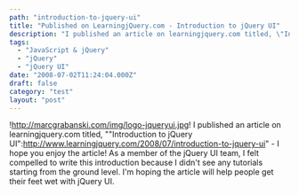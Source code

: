 ```yaml
---
path: "introduction-to-jquery-ui"
title: "Published on LearningjQuery.com - Introduction to jQuery UI"
description: "I published an article on learningjquery.com titled, \"Introduction to jQuery UI\"."
tags: 
  - "JavaScript & jQuery"
  - "jQuery"
  - "jQuery UI"
date: "2008-07-02T11:24:04.000Z"
draft: false
category: "test"
layout: "post"
---
```


!http://marcgrabanski.com/img/logo-jqueryui.jpg!
I published an article on learningjquery.com titled, ""Introduction to jQuery UI":http://www.learningjquery.com/2008/07/introduction-to-jquery-ui" - I hope you enjoy the article! As a member of the jQuery UI team, I felt compelled to write this introduction because I didn't see any tutorials starting from the ground level. I'm hoping the article will help people get their feet wet with jQuery UI.